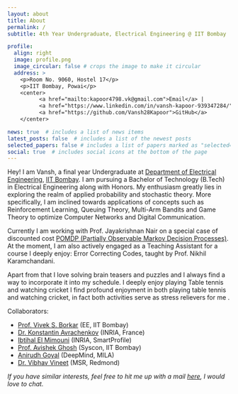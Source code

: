 ```yaml
---
layout: about
title: About
permalink: /
subtitle: 4th Year Undergraduate, Electrical Engineering @ IIT Bombay

profile:
  align: right
  image: profile.png
  image_circular: false # crops the image to make it circular
  address: >
    <p>Room No. 9060, Hostel 17</p>
    <p>IIT Bombay, Powai</p>
    <center>
          <a href="mailto:kapoor4798.vk@gmail.com">Email</a> |
          <a href="https://www.linkedin.com/in/vansh-kapoor-939347284/">LinkedIn</a> | 
          <a href="https://github.com/Vansh28Kapoor">GitHub</a>
    </center>

news: true  # includes a list of news items
latest_posts: false  # includes a list of the newest posts
selected_papers: false # includes a list of papers marked as "selected={true}"
social: true  # includes social icons at the bottom of the page
---
```



Hey! I am Vansh, a final year Undergraduate at [Department of Electrical Engineering](https://www.ee.iitb.ac.in/web/index.php), [IIT Bombay](https://www.iitb.ac.in/). I am pursuing a Bachelor of Technology (B.Tech) in Electrical Engineering along with Honors. My enthusiasm greatly lies in exploring the realm of applied probability and stochastic theory. More specifically, I am inclined towards applications of concepts such as Reinforcement Learning, Queuing Theory, Multi-Arm Bandits and Game Theory to optimize Computer Networks and Digital Communication.


Currently I am working with Prof. Jayakrishnan Nair on a special case of discounted cost [POMDP (Partially Observable Markov Decision Processes)](/research). At the moment, I am also actively engaged as a Teaching Assistant for a course I deeply enjoy: Error Correcting Codes, taught by Prof. Nikhil Karamchandani.

Apart from that I love solving brain teasers and puzzles and I always find a way to incorporate it into my schedule. I deeply enjoy playing Table tennis and watching cricket I find profound enjoyment in both playing table tennis and watching cricket, in fact both activities serve as stress relievers for me .


Collaborators:
- <a href="https://www.ee.iitb.ac.in/web/people/faculty/home/borkar">Prof. Vivek S. Borkar</a> (EE, IIT Bombay)
- <a href="https://www-sop.inria.fr/members/Konstantin.Avratchenkov/me.html">Dr. Konstantin Avrachenkov</a> (INRIA, France)
- <a href="https://www.linkedin.com/in/ibtihal-el-m/">Ibtihal El Mimouni</a> (INRIA, SmartProfile)
- <a href="https://sites.google.com/view/avishekghosh/home?authuser=1">Prof. Avishek Ghosh</a> (Syscon, IIT Bombay)
- <a href="https://anirudh9119.github.io/">Anirudh Goyal</a> (DeepMind, MILA)
- <a href="https://www.microsoft.com/en-us/research/people/vivineet/">Dr. Vibhav Vineet</a> (MSR, Redmond)

_If you have similar interests, feel free to hit me up with a mail <a href="mailto:tejaspagare2002@gmail.com?subject=Hi">here</a>, I would love to chat._


<!-- Write your biography here. Tell the world about yourself. Link to your favorite [subreddit](http://reddit.com). You can put a picture in, too. The code is already in, just name your picture `prof_pic.jpg` and put it in the `img/` folder.

Put your address / P.O. box / other info right below your picture. You can also disable any of these elements by editing `profile` property of the YAML header of your `_pages/about.md`. Edit `_bibliography/papers.bib` and Jekyll will render your [publications page](/al-folio/publications/) automatically.

Link to your social media connections, too. This theme is set up to use [Font Awesome icons](http://fortawesome.github.io/Font-Awesome/) and [Academicons](https://jpswalsh.github.io/academicons/), like the ones below. Add your Facebook, Twitter, LinkedIn, Google Scholar, or just disable all of them. -->
